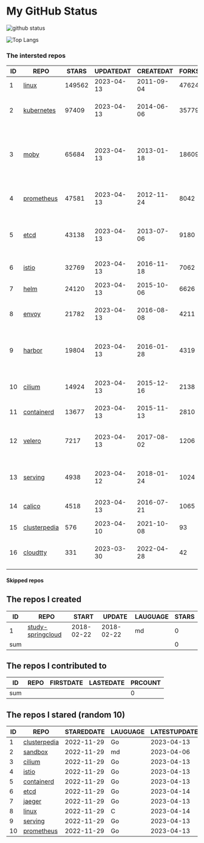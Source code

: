 # My GitHub Status

<img src="https://github-readme-stats-1.yihong0618.vercel.app/api?username=daoqingniu&show_icons=true&&&hide_title=true&count_private=true" alt="github status" />

![Top Langs](https://github-readme-stats-1.yihong0618.vercel.app/api/top-langs/?username=daoqingniu&layout=compact)

<!--START_SECTION:github_repos-->
### The intersted repos
| ID |                              REPO                               | STARS  | UPDATEDAT  | CREATEDAT  | FORKSCOUNT |                                              DESCRIPTIONS                                              |
|----|-----------------------------------------------------------------|--------|------------|------------|------------|--------------------------------------------------------------------------------------------------------|
|  1 | [linux](https://github.com/torvalds/linux)                      | 149562 | 2023-04-13 | 2011-09-04 |      47624 | Linux kernel source tree                                                                               |
|  2 | [kubernetes](https://github.com/kubernetes/kubernetes)          |  97409 | 2023-04-13 | 2014-06-06 |      35779 | Production-Grade Container Scheduling and Management                                                   |
|  3 | [moby](https://github.com/moby/moby)                            |  65684 | 2023-04-13 | 2013-01-18 |      18609 | Moby Project - a collaborative project for the container ecosystem to assemble container-based systems |
|  4 | [prometheus](https://github.com/prometheus/prometheus)          |  47581 | 2023-04-13 | 2012-11-24 |       8042 | The Prometheus monitoring system and time series database.                                             |
|  5 | [etcd](https://github.com/etcd-io/etcd)                         |  43138 | 2023-04-13 | 2013-07-06 |       9180 | Distributed reliable key-value store for the most critical data of a distributed system                |
|  6 | [istio](https://github.com/istio/istio)                         |  32769 | 2023-04-13 | 2016-11-18 |       7062 | Connect, secure, control, and observe services.                                                        |
|  7 | [helm](https://github.com/helm/helm)                            |  24120 | 2023-04-13 | 2015-10-06 |       6626 | The Kubernetes Package Manager                                                                         |
|  8 | [envoy](https://github.com/envoyproxy/envoy)                    |  21782 | 2023-04-13 | 2016-08-08 |       4211 | Cloud-native high-performance edge/middle/service proxy                                                |
|  9 | [harbor](https://github.com/goharbor/harbor)                    |  19804 | 2023-04-13 | 2016-01-28 |       4319 | An open source trusted cloud native registry project that stores, signs, and scans content.            |
| 10 | [cilium](https://github.com/cilium/cilium)                      |  14924 | 2023-04-13 | 2015-12-16 |       2138 | eBPF-based Networking, Security, and Observability                                                     |
| 11 | [containerd](https://github.com/containerd/containerd)          |  13677 | 2023-04-13 | 2015-11-13 |       2810 | An open and reliable container runtime                                                                 |
| 12 | [velero](https://github.com/vmware-tanzu/velero)                |   7217 | 2023-04-13 | 2017-08-02 |       1206 | Backup and migrate Kubernetes applications and their persistent volumes                                |
| 13 | [serving](https://github.com/knative/serving)                   |   4938 | 2023-04-12 | 2018-01-24 |       1024 | Kubernetes-based, scale-to-zero, request-driven compute                                                |
| 14 | [calico](https://github.com/projectcalico/calico)               |   4518 | 2023-04-13 | 2016-07-21 |       1065 | Cloud native networking and network security                                                           |
| 15 | [clusterpedia](https://github.com/clusterpedia-io/clusterpedia) |    576 | 2023-04-10 | 2021-10-08 |         93 | The Encyclopedia of Kubernetes clusters                                                                |
| 16 | [cloudtty](https://github.com/cloudtty/cloudtty)                |    331 | 2023-03-30 | 2022-04-28 |         42 | A Friendly Kubernetes CloudShell (Web Terminal) !                                                      |



#### Skipped repos
<!--END_SECTION:github_repos-->

<!--START_SECTION:my_github-->
## The repos I created
| ID  |                                 REPO                                 |   START    |   UPDATE   | LAUGUAGE | STARS |
|-----|----------------------------------------------------------------------|------------|------------|----------|-------|
|   1 | [study-springcloud](https://github.com/daoqingniu/study-springcloud) | 2018-02-22 | 2018-02-22 | md       |     0 |
| sum |                                                                      |            |            |          |     0 |

## The repos I contributed to
| ID  | REPO | FIRSTDATE | LASTEDATE | PRCOUNT |
|-----|------|-----------|-----------|---------|
| sum |      |           |           |       0 |

## The repos I stared (random 10)
| ID |                              REPO                               | STAREDDATE | LAUGUAGE | LATESTUPDATE |
|----|-----------------------------------------------------------------|------------|----------|--------------|
|  1 | [clusterpedia](https://github.com/clusterpedia-io/clusterpedia) | 2022-11-29 | Go       | 2023-04-13   |
|  2 | [sandbox](https://github.com/cncf/sandbox)                      | 2022-11-29 | md       | 2023-04-06   |
|  3 | [cilium](https://github.com/cilium/cilium)                      | 2022-11-29 | Go       | 2023-04-13   |
|  4 | [istio](https://github.com/istio/istio)                         | 2022-11-29 | Go       | 2023-04-13   |
|  5 | [containerd](https://github.com/containerd/containerd)          | 2022-11-29 | Go       | 2023-04-13   |
|  6 | [etcd](https://github.com/etcd-io/etcd)                         | 2022-11-29 | Go       | 2023-04-14   |
|  7 | [jaeger](https://github.com/jaegertracing/jaeger)               | 2022-11-29 | Go       | 2023-04-13   |
|  8 | [linux](https://github.com/torvalds/linux)                      | 2022-11-29 | C        | 2023-04-14   |
|  9 | [serving](https://github.com/knative/serving)                   | 2022-11-29 | Go       | 2023-04-13   |
| 10 | [prometheus](https://github.com/prometheus/prometheus)          | 2022-11-29 | Go       | 2023-04-13   |

<!--END_SECTION:my_github-->
